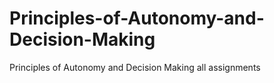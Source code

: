 # Principles-of-Autonomy-and-Decision-Making
Principles of Autonomy and Decision Making all assignments
